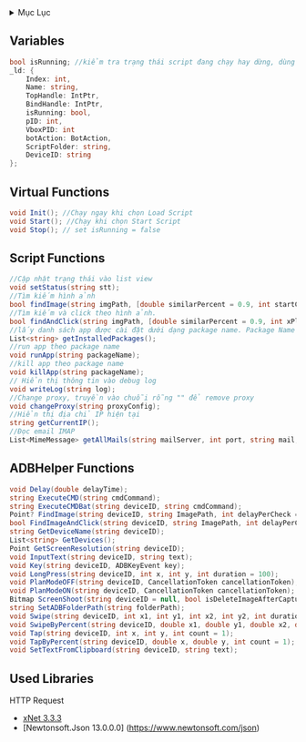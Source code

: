 <!-- TABLE OF CONTENTS -->
<details>
  <summary>Mục Lục</summary>
  <ul>
    <li><a href="#variables">Variables</a></li>
    <li><a href="#virtual-functions">Virtual Functions</a></li>
    <li><a href="#script-functions">Script Functions</a></li>
    <li><a href="#adbhelper-functions">ADBHelper Functions</a></li>
    <li><a href="#used-libraries">Used Libraries</a></li>
  </ul>
</details>

<!-- Variables -->
## Variables
```cs
bool isRunning; //kiểm tra trạng thái script đang chạy hay dừng, dùng để ngắt script | khởi tạo false
_ld: {
	Index: int,
	Name: string,
	TopHandle: IntPtr,
	BindHandle: IntPtr,
	isRunning: bool,
	pID: int,
	VboxPID: int
	botAction: BotAction,
	ScriptFolder: string,
	DeviceID: string
};
```
<!-- Virtual Functions -->
## Virtual Functions
```cs
void Init(); //Chạy ngay khi chọn Load Script
void Start(); //Chạy khi chọn Start Script
void Stop(); // set isRunning = false
```
<!-- Script Functions -->
## Script Functions
```cs
//Cập nhật trạng thái vào list view
void setStatus(string stt); 
//Tìm kiếm hình ảnh
bool findImage(string imgPath, [double similarPercent = 0.9, int startCropX = 0, int startCropY = 0, int cropWidth = 0, int cropHeight = 0]);
//Tìm kiếm và click theo hình ảnh.
bool findAndClick(string imgPath, [double similarPercent = 0.9, int xPlus = 0, int yPlus = 0, int startCropX = 0, int startCropY = 0, int cropWidth = 0, int cropHeight = 0]);
//lấy danh sách app được cài đặt dưới dạng package name. Package Name có dạng: com.cyanogenmod.filemanager
List<string> getInstalledPackages();
//run app theo package name
void runApp(string packageName);
//kill app theo package name
void killApp(string packageName);
// Hiển thị thông tin vào debug log
void writeLog(string log); 
//Change proxy, truyền vào chuỗi rỗng "" để remove proxy
void changeProxy(string proxyConfig); 
//Hiển thị địa chỉ IP hiện tại
string getCurrentIP(); 
//Đọc email IMAP
List<MimeMessage> getAllMails(string mailServer, int port, string mail, string password);
```
<!-- ADBHelper Functions -->
## ADBHelper Functions
```cs
void Delay(double delayTime);
string ExecuteCMD(string cmdCommand);
string ExecuteCMDBat(string deviceID, string cmdCommand);
Point? FindImage(string deviceID, string ImagePath, int delayPerCheck = 2000, int count = 5);
bool FindImageAndClick(string deviceID, string ImagePath, int delayPerCheck = 2000, int count = 5);
string GetDeviceName(string deviceID);
List<string> GetDevices();
Point GetScreenResolution(string deviceID);
void InputText(string deviceID, string text);
void Key(string deviceID, ADBKeyEvent key);
void LongPress(string deviceID, int x, int y, int duration = 100);
void PlanModeOFF(string deviceID, CancellationToken cancellationToken);
void PlanModeON(string deviceID, CancellationToken cancellationToken);
Bitmap ScreenShoot(string deviceID = null, bool isDeleteImageAfterCapture = true, string fileName = "screenShoot.png");
string SetADBFolderPath(string folderPath);
void Swipe(string deviceID, int x1, int y1, int x2, int y2, int duration = 100);
void SwipeByPercent(string deviceID, double x1, double y1, double x2, double y2, int duration = 100);
void Tap(string deviceID, int x, int y, int count = 1);
void TapByPercent(string deviceID, double x, double y, int count = 1);
void SetTextFromClipboard(string deviceID, string text);
```
<!-- Used Libraries -->
## Used Libraries
HTTP Request
* [xNet 3.3.3](https://teamcodedao.com/forum/index.php?/topic/3-huong-dan-co-ban-ve-thu-vien-xnet-trong-csharp/)
* [Newtonsoft.Json 13.0.0.0] (https://www.newtonsoft.com/json)